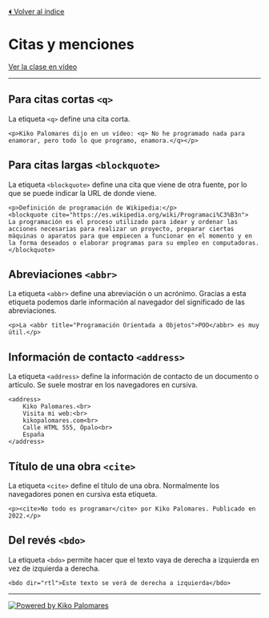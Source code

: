 [⏴ Volver al índice](../../README.md#índice-del-curso)

# Citas y menciones

[Ver la clase en vídeo](https://kikopalomares.com/clases/como-crear-citas-y-menciones-en-html)

_____

## Para citas cortas `<q>`

La etiqueta `<q>` define una cita corta.

    <p>Kiko Palomares dijo en un vídeo: <q> No he programado nada para enamorar, pero todo lo que programo, enamora.</q></p>

## Para citas largas `<blockquote>`

La etiqueta `<blockquote>` define una cita que viene de otra fuente, por lo que se puede indicar la URL de donde viene.

    <p>Definición de programación de Wikipedia:</p>
    <blockquote cite="https://es.wikipedia.org/wiki/Programaci%C3%B3n">
    La programación es el proceso utilizado para idear y ordenar las acciones necesarias para realizar un proyecto, preparar ciertas máquinas o aparatos para que empiecen a funcionar en el momento y en la forma deseados o elaborar programas para su empleo en computadoras.
    </blockquote>

## Abreviaciones `<abbr>`

La etiqueta `<abbr>` define una abreviación o un acrónimo. Gracias a esta etiqueta podemos darle información al navegador del significado de las abreviaciones.

    <p>La <abbr title="Programación Orientada a Objetos">POO</abbr> es muy útil.</p>

## Información de contacto `<address>`

La etiqueta `<address>` define la información de contacto de un documento o artículo. Se suele mostrar en los navegadores en cursiva.

    <address>
        Kiko Palomares.<br>
        Visita mi web:<br>
        kikopalomares.com<br>
        Calle HTML 555, Ópalo<br>
        España
    </address>

## Título de una obra `<cite>`

La etiqueta `<cite>` define el título de una obra. Normalmente los navegadores ponen en cursiva esta etiqueta.

    <p><cite>No todo es programar</cite> por Kiko Palomares. Publicado en 2022.</p>

## Del revés `<bdo>`

La etiqueta `<bdo>` permite hacer que el texto vaya de derecha a izquierda en vez de izquierda a derecha.

    <bdo dir="rtl">Este texto se verá de derecha a izquierda</bdo>


------------
[![Powered by Kiko Palomares](https://img.shields.io/badge/-Powered%20by%20Kiko%20Palomares-red)](https://kikopalomares.com/)